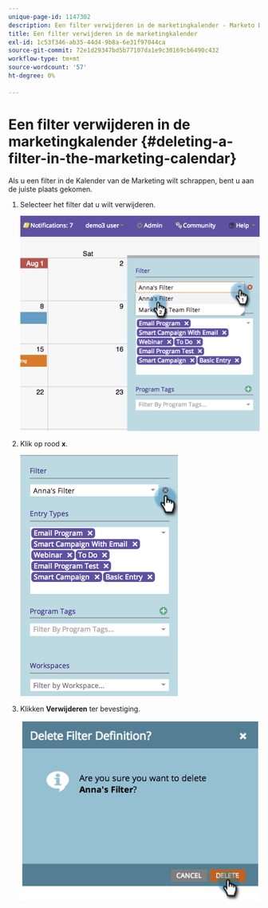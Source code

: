 ```yaml
---
unique-page-id: 1147302
description: Een filter verwijderen in de marketingkalender - Marketo Docs - Productdocumentatie
title: Een filter verwijderen in de marketingkalender
exl-id: 1c53f346-ab35-44d4-9b8a-6e31f97044ca
source-git-commit: 72e1d29347bd5b77107da1e9c30169cb6490c432
workflow-type: tm+mt
source-wordcount: '57'
ht-degree: 0%

---
```


# Een filter verwijderen in de marketingkalender {#deleting-a-filter-in-the-marketing-calendar}

Als u een filter in de Kalender van de Marketing wilt schrappen, bent u aan de juiste plaats gekomen.

1. Selecteer het filter dat u wilt verwijderen.

   ![](assets/image2014-9-24-11-3a27-3a32.png)

1. Klik op rood **x**.

   ![](assets/image2014-9-24-11-3a27-3a36.png)

1. Klikken **Verwijderen** ter bevestiging.

   ![](assets/image2014-9-24-11-3a27-3a42.png)
